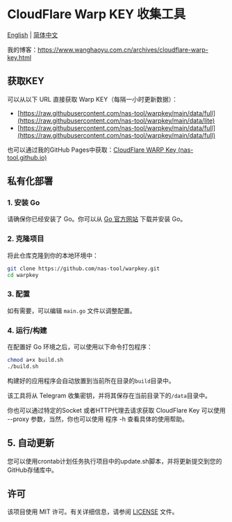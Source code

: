 # CloudFlare Warp KEY 收集工具

[English](README.md) | [简体中文](README_CN.md)

我的博客：https://www.wanghaoyu.com.cn/archives/cloudflare-warp-key.html

## 获取KEY

可以从以下 URL 直接获取 Warp KEY（每隔一小时更新数据）：

- [https://raw.githubusercontent.com/nas-tool/warpkey/main/data/full](https://raw.githubusercontent.com/nas-tool/warpkey/main/data/lite)
- [https://raw.githubusercontent.com/nas-tool/warpkey/main/data/full](https://raw.githubusercontent.com/nas-tool/warpkey/main/data/full)

也可以通过我的GitHub Pages中获取：[CloudFlare WARP Key (nas-tool.github.io)](https://nas-tool.github.io/warpkey/)



## 私有化部署

### 1. 安装 Go

请确保你已经安装了 Go。你可以从 [Go 官方网站](https://golang.org/dl/) 下载并安装 Go。

### 2. 克隆项目

将此仓库克隆到你的本地环境中：

```bash
git clone https://github.com/nas-tool/warpkey.git
cd warpkey
```

### 3. 配置

如有需要，可以编辑 `main.go` 文件以调整配置。

### 4. 运行/构建

在配置好 Go 环境之后，可以使用以下命令打包程序：

```bash
chmod a+x build.sh
./build.sh
```

构建好的应用程序会自动放置到当前所在目录的`build`目录中。

该工具将从 Telegram 收集密钥，并将其保存在当前目录下的`/data`目录中。

你也可以通过特定的Socket 或者HTTP代理去请求获取 CloudFlare Key 可以使用 --proxy 参数，当然，你也可以使用 程序 -h 查看具体的使用帮助。

## 5. 自动更新

您可以使用crontab计划任务执行项目中的update.sh脚本，并将更新提交到您的GitHub存储库中。

## 许可

该项目使用 MIT 许可。有关详细信息，请参阅 [LICENSE](LICENSE) 文件。

